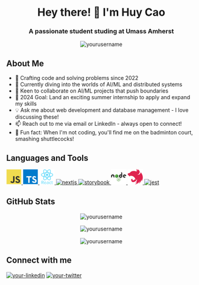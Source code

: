 <h1 align="center">Hey there! 👋 I'm Huy Cao</h1>

<h3 align="center">A passionate student studing at Umass Amherst</h3>

<p align="center">
  <img src="https://komarev.com/ghpvc/?username=yourusername&label=Profile%20views&color=0e75b6&style=flat" alt="yourusername" />
</p>

<h2 align="left">About Me</h2>

- 🚀 Crafting code and solving problems since 2022
- 🧠 Currently diving into the worlds of AI/ML and distributed systems
- 🤝 Keen to collaborate on AI/ML projects that push boundaries
- 🎯 2024 Goal: Land an exciting summer internship to apply and expand my skills
- 💡 Ask me about web development and database management - I love discussing these!
- 📫 Reach out to me via email or LinkedIn - always open to connect!
- 🏸 Fun fact: When I'm not coding, you'll find me on the badminton court, smashing shuttlecocks!

<h2 align="left">Languages and Tools</h2>

<p align="left">
  <a href="https://developer.mozilla.org/en-US/docs/Web/JavaScript" target="_blank" rel="noreferrer">
    <img src="https://raw.githubusercontent.com/devicons/devicon/master/icons/javascript/javascript-original.svg" alt="javascript" width="40" height="40"/>
  </a>
  <a href="https://www.typescriptlang.org/" target="_blank" rel="noreferrer">
    <img src="https://raw.githubusercontent.com/devicons/devicon/master/icons/typescript/typescript-original.svg" alt="typescript" width="40" height="40"/>
  </a>
  <a href="https://reactjs.org/" target="_blank" rel="noreferrer">
    <img src="https://raw.githubusercontent.com/devicons/devicon/master/icons/react/react-original-wordmark.svg" alt="react" width="40" height="40"/>
  </a>
  <a href="https://nextjs.org/" target="_blank" rel="noreferrer">
    <img src="https://cdn.worldvectorlogo.com/logos/nextjs-2.svg" alt="nextjs" width="40" height="40"/>
  </a>
  <a href="https://storybook.js.org/" target="_blank" rel="noreferrer">
    <img src="https://www.vectorlogo.zone/logos/getpostman/getpostman-icon.svg" alt="storybook" width="40" height="40"/>
  </a>
  <a href="https://nodejs.org" target="_blank" rel="noreferrer">
    <img src="https://raw.githubusercontent.com/devicons/devicon/master/icons/nodejs/nodejs-original-wordmark.svg" alt="nodejs" width="40" height="40"/>
  </a>
  <a href="https://nestjs.com/" target="_blank" rel="noreferrer">
    <img src="https://raw.githubusercontent.com/devicons/devicon/master/icons/nestjs/nestjs-plain.svg" alt="nestjs" width="40" height="40"/>
  </a>
  <a href="https://jestjs.io" target="_blank" rel="noreferrer">
    <img src="https://www.vectorlogo.zone/logos/jestjsio/jestjsio-icon.svg" alt="jest" width="40" height="40"/>
  </a>
</p>

<h2 align="left">GitHub Stats</h2>

<p align="center">
  <img align="center" src="https://github-readme-stats.vercel.app/api/top-langs?username=yourusername&show_icons=true&locale=en&layout=compact" alt="yourusername" />
</p>

<p align="center">
  <img align="center" src="https://github-readme-stats.vercel.app/api?username=yourusername&show_icons=true&locale=en" alt="yourusername" />
</p>

<p align="center">
  <img align="center" src="https://github-readme-streak-stats.herokuapp.com/?user=yourusername&" alt="yourusername" />
</p>

<h2 align="left">Connect with me</h2>

<p align="left">
  <a href="your-linkedin-url" target="blank"><img align="center" src="https://raw.githubusercontent.com/rahuldkjain/github-profile-readme-generator/master/src/images/icons/Social/linked-in-alt.svg" alt="your-linkedin" height="30" width="40" /></a>
  <a href="your-twitter-url" target="blank"><img align="center" src="https://raw.githubusercontent.com/rahuldkjain/github-profile-readme-generator/master/src/images/icons/Social/twitter.svg" alt="your-twitter" height="30" width="40" /></a>
</p>
